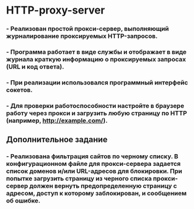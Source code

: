 # HTTP-proxy-server
### - Реализован простой прокси-сервер, выполняющий журналирование проксируемых HTTP-запросов.
### - Программа работает в виде службы и отображает в виде журнала краткую информацию о проксируемых запросах (URL и код ответа). 
### - При реализации использовался программный интерфейс сокетов.
### - Для проверки работоспособности настройте в браузере работу через прокси и загрузить любую страницу по HTTP (например, http://example.com/).
## Дополнительное задание
### - Реализована фильтрация сайтов по черному списку. В конфигурационном файле для прокси-сервера задается список доменов и/или URL-адресов для блокировки.  При попытке загрузить страницу из черного списка прокси-сервер должен вернуть предопределенную страницу с адресом, доступ к которому заблокирован, и сообщением об ошибке.
